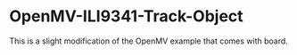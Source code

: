 # OpenMV-ILI9341-Track-Object

This is a slight modification of the OpenMV example that comes with board.
